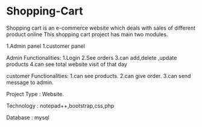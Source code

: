 # Shopping-Cart
Shopping cart is an e-commerce website which deals with sales of different product online
This  shopping cart project has main two modules.

1.Admin panel
1.customer panel


Admin Functionalities:
1.Login
2.See orders
3.can add,delete ,update products
4.can see total website visit of that day


customer Functionalities:
1.can see products.
2.can give order.
3.can send message to admin.

Project Type : Website.

Technology :   notepad++,bootstrap,css,php

Database :  mysql
